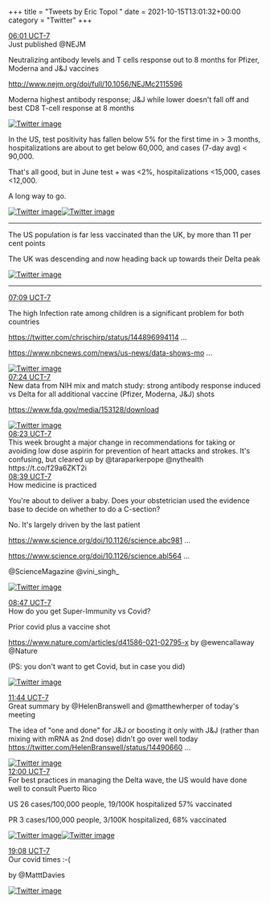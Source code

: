 +++
title = "Tweets by Eric Topol " 
date = 2021-10-15T13:01:32+00:00
category = "Twitter"
+++
<div class="tweet"> 
<div class="profile"> 
<a href="https://twitter.com/erictopol/status/1448997468117426182" target="_blank" rel="noreferer">06:01 UCT-7</a> 
</div> 
<div class="content"> 
Just published @NEJM

Neutralizing antibody levels and T cells response out to 8 months for Pfizer, Moderna and J&amp;J vaccines 

<a href="http://www.nejm.org/doi/full/10.1056/NEJMc2115596" target="_blank" rel="noreferer">http://www.nejm.org/doi/full/10.1056/NEJMc2115596</a> 


Moderna highest antibody response; J&amp;J while lower doesn't fall off and best CD8 T-cell response at 8 months </div> 
<a href="/twitter/erictopol/images/FBvdcpDVIAA2sX9.jpg"  ><img src="/twitter/erictopol/images/FBvdcpDVIAA2sX9.jpg" alt="Twitter image" ></img></a></div> 
<div class="thread"> 
<div class="thread-content"> 
In the US, test positivity has fallen below 5% for the first time in &gt; 3 months, hospitalizations are about to get below 60,000, and cases (7-day avg) &lt; 90,000.

That's all good, but in June test + was &lt;2%, hospitalizations &lt;15,000, cases &lt;12,000. 

A long way to go. </div> 
<a href="/twitter/erictopol/images/FBvqbbsVUAQDhCx.jpg"  ><img src="/twitter/erictopol/images/FBvqbbsVUAQDhCx.jpg" alt="Twitter image" ></img></a><a href="/twitter/erictopol/images/FBvqc9-VEAgGgee.jpg"  ><img src="/twitter/erictopol/images/FBvqc9-VEAgGgee.jpg" alt="Twitter image" ></img></a><hr><div class="thread-content"> 
The US population is far less vaccinated than the UK, by more than 11 per cent points

The UK was descending and now heading back up towards their Delta peak </div> 
<a href="/twitter/erictopol/images/FBvtE28VEAcHdIT.jpg"  ><img src="/twitter/erictopol/images/FBvtE28VEAcHdIT.jpg" alt="Twitter image" ></img></a><hr><div class="profile"> 
<a href="https://twitter.com/erictopol/status/1449014494441533442" target="_blank" rel="noreferer">07:09 UCT-7</a> 
</div> 
<div class="content"> 
The high Infection rate among children is a significant  problem for both countries

<a href="https://twitter.com/chrischirp/status/1448969941143724050" target="_blank" rel="noreferer">https://twitter.com/chrischirp/status/144896994114 ...</a> 


<a href="https://www.nbcnews.com/news/us-news/data-shows-more-children-are-getting-sick-dying-covid-n1281616" target="_blank" rel="noreferer">https://www.nbcnews.com/news/us-news/data-shows-mo ...</a> 
 </div> 
<a href="/twitter/erictopol/images/FBvudL0VUAUd2pT.png"  ><img src="/twitter/erictopol/images/FBvudL0VUAUd2pT.png" alt="Twitter image" ></img></a></div> 
<div class="tweet"> 
<div class="profile"> 
<a href="https://twitter.com/erictopol/status/1449018441449365510" target="_blank" rel="noreferer">07:24 UCT-7</a> 
</div> 
<div class="content"> 
New data from NIH mix and match study: strong antibody response induced vs Delta for all additional vaccine (Pfizer, Moderna, J&amp;J) shots

<a href="https://www.fda.gov/media/153128/download" target="_blank" rel="noreferer">https://www.fda.gov/media/153128/download</a> 
 </div> 
<a href="/twitter/erictopol/images/FBvyPDiVcAAebUG.jpg"  ><img src="/twitter/erictopol/images/FBvyPDiVcAAebUG.jpg" alt="Twitter image" ></img></a></div> 
<div class="tweet"> 
<div class="profile"> 
<a href="https://twitter.com/erictopol/status/1449033122041909251" target="_blank" rel="noreferer">08:23 UCT-7</a> 
</div> 
<div class="content"> 
This week brought a major change in recommendations for taking or avoiding low dose aspirin for prevention of heart attacks and strokes. It's confusing, but cleared up by @taraparkerpope @nythealth https://t.co/f29a6ZKT2i</div> 
</div> 
<div class="tweet"> 
<div class="profile"> 
<a href="https://twitter.com/erictopol/status/1449037109667401737" target="_blank" rel="noreferer">08:39 UCT-7</a> 
</div> 
<div class="content"> 
How medicine is practiced

You're about to deliver a baby. Does your obstetrician used the evidence base to decide on whether to do a C-section?

No. It's largely driven by the last patient

<a href="https://www.science.org/doi/10.1126/science.abc9818" target="_blank" rel="noreferer">https://www.science.org/doi/10.1126/science.abc981 ...</a> 


<a href="https://www.science.org/doi/10.1126/science.abl5647" target="_blank" rel="noreferer">https://www.science.org/doi/10.1126/science.abl564 ...</a> 


@ScienceMagazine @vini_singh_ </div> 
<a href="/twitter/erictopol/images/FBwCh0FVUAUPOc2.jpg"  ><img src="/twitter/erictopol/images/FBwCh0FVUAUPOc2.jpg" alt="Twitter image" ></img></a></div> 
<div class="tweet"> 
<div class="profile"> 
<a href="https://twitter.com/erictopol/status/1449039345269161994" target="_blank" rel="noreferer">08:47 UCT-7</a> 
</div> 
<div class="content"> 
How do you get Super-Immunity vs Covid?

Prior covid plus a vaccine shot

<a href="https://www.nature.com/articles/d41586-021-02795-x" target="_blank" rel="noreferer">https://www.nature.com/articles/d41586-021-02795-x</a> 
 by @ewencallaway @Nature 

(PS: you don't want to get Covid, but in case you did) </div> 
<a href="/twitter/erictopol/images/FBwFid3VIAA2JFH.jpg"  ><img src="/twitter/erictopol/images/FBwFid3VIAA2JFH.jpg" alt="Twitter image" ></img></a></div> 
<div class="tweet"> 
<div class="profile"> 
<a href="https://twitter.com/erictopol/status/1449083814538473472" target="_blank" rel="noreferer">11:44 UCT-7</a> 
</div> 
<div class="content"> 
Great summary by @HelenBranswell and @matthewherper of today's meeting

The idea of "one and done" for J&amp;J or boosting it only with J&amp;J (rather than mixing with mRNA as 2nd dose) didn't go over well today  <a href="https://twitter.com/HelenBranswell/status/1449066049320718341" target="_blank" rel="noreferer">https://twitter.com/HelenBranswell/status/14490660 ...</a> 
</div> 
<a href="/twitter/erictopol/images/FBwtjXcVkAQ02K5.jpg"  ><img src="/twitter/erictopol/images/FBwtjXcVkAQ02K5.jpg" alt="Twitter image" ></img></a></div> 
<div class="tweet"> 
<div class="profile"> 
<a href="https://twitter.com/erictopol/status/1449087721222250498" target="_blank" rel="noreferer">12:00 UCT-7</a> 
</div> 
<div class="content"> 
For best practices in managing the Delta wave, the US would have done well to consult Puerto Rico

US 26 cases/100,000 people, 19/100K hospitalized 57% vaccinated  

PR 3 cases/100,000 people, 3/100K hospitalized, 68% vaccinated </div> 
<a href="/twitter/erictopol/images/FBwxA8SUcAAwBFz.jpg"  ><img src="/twitter/erictopol/images/FBwxA8SUcAAwBFz.jpg" alt="Twitter image" ></img></a><a href="/twitter/erictopol/images/FBwxD4WUUAEhfLg.jpg"  ><img src="/twitter/erictopol/images/FBwxD4WUUAEhfLg.jpg" alt="Twitter image" ></img></a></div> 
<div class="tweet"> 
<div class="profile"> 
<a href="https://twitter.com/erictopol/status/1449195552743198727" target="_blank" rel="noreferer">19:08 UCT-7</a> 
</div> 
<div class="content"> 
Our covid times :-(

by @MatttDavies </div> 
<a href="/twitter/erictopol/images/FByTlqSUUAIN2ER.jpg"  ><img src="/twitter/erictopol/images/FByTlqSUUAIN2ER.jpg" alt="Twitter image" ></img></a></div> 


